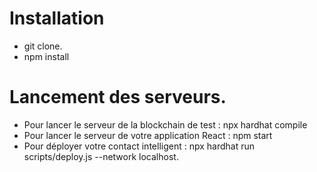 # Installation 

- git clone.
- npm install

# Lancement des serveurs.

- Pour lancer le serveur de la blockchain de test : npx hardhat compile
- Pour lancer le serveur de votre application React : npm start
- Pour déployer votre contact intelligent : npx hardhat run scripts/deploy.js --network localhost.